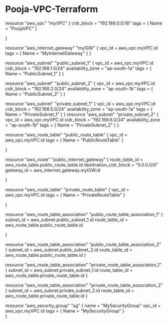 ﻿# Pooja-VPC-Terraform
 resource "aws_vpc" "myVPC" {
    cidr_block = "192.168.0.0/16"
    tags = {
        Name = "PoojaVPC"
    }
  
}

resource "aws_internet_gateway" "myIGW" {
vpc_id = aws_vpc.myVPC.id
tags = {
        Name = "MyInternetGateway"
    }
}

resource "aws_subnet" "public_subnet_1" {
vpc_id = aws_vpc.myVPC.id
cidr_block = "192.168.1.0/24"
availability_zone = "ap-south-1a"
tags = {
    Name = "PublicSubnet_1"
}
}

resource "aws_subnet" "public_subnet_2" {
vpc_id = aws_vpc.myVPC.id
cidr_block = "192.168.2.0/24"
availability_zone = "ap-south-1b"
tags = {
    Name = "PublicSubnet_2"
}
}

resource "aws_subnet" "private_subnet_1" {
    vpc_id = aws_vpc.myVPC.id
    cidr_block = "192.168.5.0/24"
    availability_zone = "ap-south-1a" 
    tags = {
        Name = "PrivateSubnet_1"
    }
}
resource "aws_subnet" "private_subnet_2" {
    vpc_id = aws_vpc.myVPC.id
    cidr_block = "192.168.6.0/24"
    availability_zone = "ap-south-1b" 
    tags = {
        Name = "PrivateSubnet_2"
    }
}

resource "aws_route_table" "public_route_table" {
    vpc_id = aws_vpc.myVPC.id
    tags = {
        Name = "PublicRouteTable"
    }
  
}

resource "aws_route" "public_internet_gateway" {
    route_table_id = aws_route_table.public_route_table.id
    destination_cidr_block = "0.0.0.0/0"
    gateway_id = aws_internet_gateway.myIGW.id
  
}

resource "aws_route_table" "private_route_table" {
    vpc_id = aws_vpc.myVPC.id
    tags = {
        Name = "PrivateRouteTable"
    }
  
}

resource "aws_route_table_association" "public_route_table_association_1" {
    subnet_id = aws_subnet.public_subnet_1.id
    route_table_id = aws_route_table.public_route_table.id
  
}
    
resource "aws_route_table_association" "public_route_table_association_2" {
    subnet_id = aws_subnet.public_subnet_2.id
    route_table_id = aws_route_table.public_route_table.id
}

resource "aws_route_table_association" "private_route_table_association_1" {
    subnet_id = aws_subnet.private_subnet_1.id
    route_table_id = aws_route_table.private_route_table.id
}

resource "aws_route_table_association" "private_route_table_association_2" {
    subnet_id = aws_subnet.private_subnet_2.id
    route_table_id = aws_route_table.private_route_table.id
}

resource "aws_security_group" "sg" {
    name = "MySecurityGroup"
    vpc_id = aws_vpc.myVPC.id
    tags = {
        Name = "MySecurityGroup"
    }  
}
